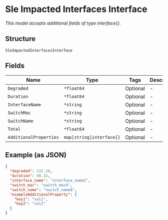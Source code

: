 
# Sle Impacted Interfaces Interface

*This model accepts additional fields of type interface{}.*

## Structure

`SleImpactedInterfacesInterface`

## Fields

| Name | Type | Tags | Description |
|  --- | --- | --- | --- |
| `Degraded` | `*float64` | Optional | - |
| `Duration` | `*float64` | Optional | - |
| `InterfaceName` | `*string` | Optional | - |
| `SwitchMac` | `*string` | Optional | - |
| `SwitchName` | `*string` | Optional | - |
| `Total` | `*float64` | Optional | - |
| `AdditionalProperties` | `map[string]interface{}` | Optional | - |

## Example (as JSON)

```json
{
  "degraded": 225.26,
  "duration": 98.32,
  "interface_name": "interface_name2",
  "switch_mac": "switch_mac4",
  "switch_name": "switch_name8",
  "exampleAdditionalProperty": {
    "key1": "val1",
    "key2": "val2"
  }
}
```

